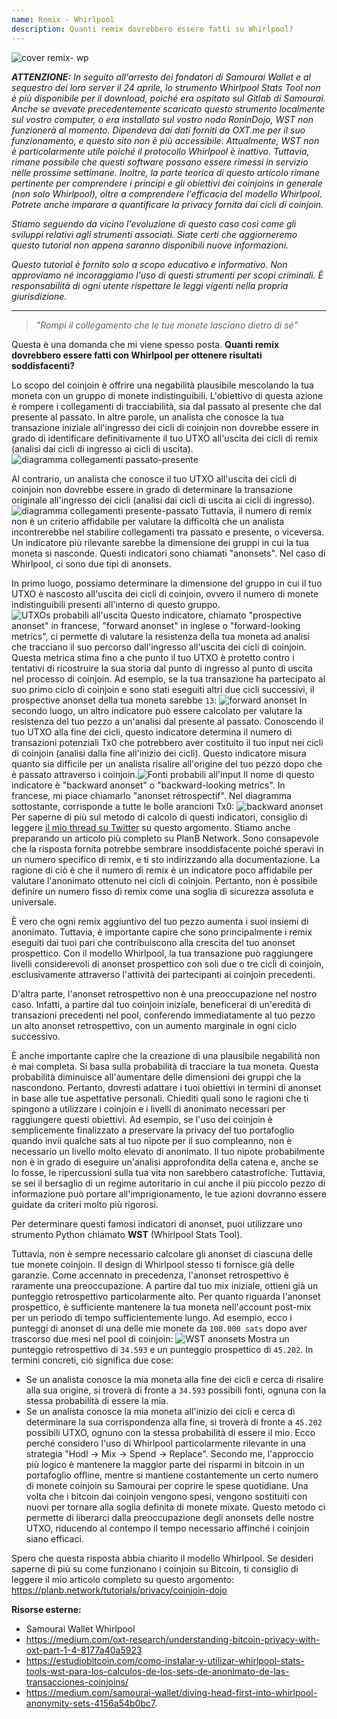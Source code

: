 ```yaml
---
name: Remix - Whirlpool
description: Quanti remix dovrebbero essere fatti su Whirlpool?
---
```

![cover remix- wp](assets/cover.webp)

***ATTENZIONE:** In seguito all'arresto dei fondatori di Samourai Wallet e al sequestro dei loro server il 24 aprile, lo strumento Whirlpool Stats Tool non è più disponibile per il download, poiché era ospitato sul Gitlab di Samourai. Anche se avevate precedentemente scaricato questo strumento localmente sul vostro computer, o era installato sul vostro nodo RoninDojo, WST non funzionerà al momento. Dipendeva dai dati forniti da OXT.me per il suo funzionamento, e questo sito non è più accessibile. Attualmente, WST non è particolarmente utile poiché il protocollo Whirlpool è inattivo. Tuttavia, rimane possibile che questi software possano essere rimessi in servizio nelle prossime settimane. Inoltre, la parte teorica di questo articolo rimane pertinente per comprendere i principi e gli obiettivi dei coinjoins in generale (non solo Whirlpool), oltre a comprendere l'efficacia del modello Whirlpool. Potrete anche imparare a quantificare la privacy fornita dai cicli di coinjoin.*

_Stiamo seguendo da vicino l'evoluzione di questo caso così come gli sviluppi relativi agli strumenti associati. Siate certi che aggiorneremo questo tutorial non appena saranno disponibili nuove informazioni._

_Questo tutorial è fornito solo a scopo educativo e informativo. Non approviamo né incoraggiamo l'uso di questi strumenti per scopi criminali. È responsabilità di ogni utente rispettare le leggi vigenti nella propria giurisdizione._

---

> *"Rompi il collegamento che le tue monete lasciano dietro di sé"*

Questa è una domanda che mi viene spesso posta. **Quanti remix dovrebbero essere fatti con Whirlpool per ottenere risultati soddisfacenti?**

Lo scopo del coinjoin è offrire una negabilità plausibile mescolando la tua moneta con un gruppo di monete indistinguibili. L'obiettivo di questa azione è rompere i collegamenti di tracciabilità, sia dal passato al presente che dal presente al passato. In altre parole, un analista che conosce la tua transazione iniziale all'ingresso dei cicli di coinjoin non dovrebbe essere in grado di identificare definitivamente il tuo UTXO all'uscita dei cicli di remix (analisi dai cicli di ingresso ai cicli di uscita).
![diagramma collegamenti passato-presente](assets/it/1.webp)

Al contrario, un analista che conosce il tuo UTXO all'uscita dei cicli di coinjoin non dovrebbe essere in grado di determinare la transazione originale all'ingresso dei cicli (analisi dai cicli di uscita ai cicli di ingresso).
![diagramma collegamenti presente-passato](assets/it/2.webp)
Tuttavia, il numero di remix non è un criterio affidabile per valutare la difficoltà che un analista incontrerebbe nel stabilire collegamenti tra passato e presente, o viceversa. Un indicatore più rilevante sarebbe la dimensione dei gruppi in cui la tua moneta si nasconde. Questi indicatori sono chiamati "anonsets". Nel caso di Whirlpool, ci sono due tipi di anonsets.

In primo luogo, possiamo determinare la dimensione del gruppo in cui il tuo UTXO è nascosto all'uscita dei cicli di coinjoin, ovvero il numero di monete indistinguibili presenti all'interno di questo gruppo.
![UTXOs probabili all'uscita](assets/it/3.webp)
Questo indicatore, chiamato "prospective anonset" in francese, "forward anonset" in inglese o "forward-looking metrics", ci permette di valutare la resistenza della tua moneta ad analisi che tracciano il suo percorso dall'ingresso all'uscita dei cicli di coinjoin. Questa metrica stima fino a che punto il tuo UTXO è protetto contro i tentativi di ricostruire la sua storia dal punto di ingresso al punto di uscita nel processo di coinjoin. Ad esempio, se la tua transazione ha partecipato al suo primo ciclo di coinjoin e sono stati eseguiti altri due cicli successivi, il prospective anonset della tua moneta sarebbe `13`:
![forward anonset](assets/it/4.webp)
In secondo luogo, un altro indicatore può essere calcolato per valutare la resistenza del tuo pezzo a un'analisi dal presente al passato. Conoscendo il tuo UTXO alla fine dei cicli, questo indicatore determina il numero di transazioni potenziali Tx0 che potrebbero aver costituito il tuo input nei cicli di coinjoin (analisi dalla fine all'inizio dei cicli). Questo indicatore misura quanto sia difficile per un analista risalire all'origine del tuo pezzo dopo che è passato attraverso i coinjoin.![Fonti probabili all'input](assets/it/5.webp)
Il nome di questo indicatore è "backward anonset" o "backward-looking metrics". In francese, mi piace chiamarlo "anonset rétrospectif". Nel diagramma sottostante, corrisponde a tutte le bolle arancioni Tx0:
![backward anonset](assets/it/6.webp)
Per saperne di più sul metodo di calcolo di questi indicatori, consiglio di leggere [il mio thread su Twitter](https://twitter.com/Loic_Pandul/status/1550850558147395585?s=20) su questo argomento. Stiamo anche preparando un articolo più completo su PlanB Network.
Sono consapevole che la risposta fornita potrebbe sembrare insoddisfacente poiché speravi in un numero specifico di remix, e ti sto indirizzando alla documentazione. La ragione di ciò è che il numero di remix è un indicatore poco affidabile per valutare l'anonimato ottenuto nei cicli di coinjoin. Pertanto, non è possibile definire un numero fisso di remix come una soglia di sicurezza assoluta e universale.

È vero che ogni remix aggiuntivo del tuo pezzo aumenta i suoi insiemi di anonimato. Tuttavia, è importante capire che sono principalmente i remix eseguiti dai tuoi pari che contribuiscono alla crescita del tuo anonset prospettico. Con il modello Whirlpool, la tua transazione può raggiungere livelli considerevoli di anonset prospettico con soli due o tre cicli di coinjoin, esclusivamente attraverso l'attività dei partecipanti ai coinjoin precedenti.

D'altra parte, l'anonset retrospettivo non è una preoccupazione nel nostro caso. Infatti, a partire dal tuo coinjoin iniziale, beneficerai di un'eredità di transazioni precedenti nel pool, conferendo immediatamente al tuo pezzo un alto anonset retrospettivo, con un aumento marginale in ogni ciclo successivo.

È anche importante capire che la creazione di una plausibile negabilità non è mai completa. Si basa sulla probabilità di tracciare la tua moneta. Questa probabilità diminuisce all'aumentare delle dimensioni dei gruppi che la nascondono. Pertanto, dovresti adattare i tuoi obiettivi in termini di anonset in base alle tue aspettative personali. Chiediti quali sono le ragioni che ti spingono a utilizzare i coinjoin e i livelli di anonimato necessari per raggiungere questi obiettivi. Ad esempio, se l'uso dei coinjoin è semplicemente finalizzato a preservare la privacy del tuo portafoglio quando invii qualche sats al tuo nipote per il suo compleanno, non è necessario un livello molto elevato di anonimato. Il tuo nipote probabilmente non è in grado di eseguire un'analisi approfondita della catena e, anche se lo fosse, le ripercussioni sulla tua vita non sarebbero catastrofiche. Tuttavia, se sei il bersaglio di un regime autoritario in cui anche il più piccolo pezzo di informazione può portare all'imprigionamento, le tue azioni dovranno essere guidate da criteri molto più rigorosi.

Per determinare questi famosi indicatori di anonset, puoi utilizzare uno strumento Python chiamato **WST** (Whirlpool Stats Tool).

Tuttavia, non è sempre necessario calcolare gli anonset di ciascuna delle tue monete coinjoin. Il design di Whirlpool stesso ti fornisce già delle garanzie. Come accennato in precedenza, l'anonset retrospettivo è raramente una preoccupazione. A partire dal tuo mix iniziale, ottieni già un punteggio retrospettivo particolarmente alto. Per quanto riguarda l'anonset prospettico, è sufficiente mantenere la tua moneta nell'account post-mix per un periodo di tempo sufficientemente lungo. Ad esempio, ecco i punteggi di anonset di una delle mie monete da `100.000 sats` dopo aver trascorso due mesi nel pool di coinjoin:
![WST anonsets](assets/it/7.webp)
Mostra un punteggio retrospettivo di `34.593` e un punteggio prospettico di `45.202`. In termini concreti, ciò significa due cose:
- Se un analista conosce la mia moneta alla fine dei cicli e cerca di risalire alla sua origine, si troverà di fronte a `34.593` possibili fonti, ognuna con la stessa probabilità di essere la mia.
- Se un analista conosce la mia moneta all'inizio dei cicli e cerca di determinare la sua corrispondenza alla fine, si troverà di fronte a `45.202` possibili UTXO, ognuno con la stessa probabilità di essere il mio.
Ecco perché considero l'uso di Whirlpool particolarmente rilevante in una strategia "Hodl -> Mix -> Spend -> Replace". Secondo me, l'approccio più logico è mantenere la maggior parte dei risparmi in bitcoin in un portafoglio offline, mentre si mantiene costantemente un certo numero di monete coinjoin su Samourai per coprire le spese quotidiane. Una volta che i bitcoin dai coinjoin vengono spesi, vengono sostituiti con nuovi per tornare alla soglia definita di monete mixate. Questo metodo ci permette di liberarci dalla preoccupazione degli anonsets delle nostre UTXO, riducendo al contempo il tempo necessario affinché i coinjoin siano efficaci.

Spero che questa risposta abbia chiarito il modello Whirlpool. Se desideri saperne di più su come funzionano i coinjoin su Bitcoin, ti consiglio di leggere il mio articolo completo su questo argomento:
https://planb.network/tutorials/privacy/coinjoin-dojo

**Risorse esterne:**
- Samourai Wallet Whirlpool
- https://medium.com/oxt-research/understanding-bitcoin-privacy-with-oxt-part-1-4-8177a40a5923
- https://estudiobitcoin.com/como-instalar-y-utilizar-whirlpool-stats-tools-wst-para-los-calculos-de-los-sets-de-anonimato-de-las-transacciones-coinjoins/
- https://medium.com/samourai-wallet/diving-head-first-into-whirlpool-anonymity-sets-4156a54b0bc7.
